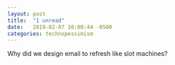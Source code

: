 ```yaml
---
layout: post
title:  "1 unread"
date:   2019-02-07 10:00:44 -0500
categories: technopessimism
---
```


Why did we design email to refresh like slot machines?
